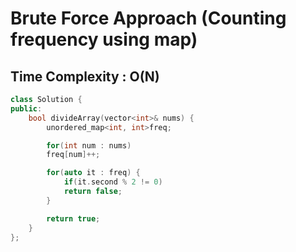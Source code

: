 # Brute Force Approach (Counting frequency using map)

## Time Complexity : O(N)

``` cpp []
class Solution {
public:
    bool divideArray(vector<int>& nums) {
        unordered_map<int, int>freq;

        for(int num : nums)
        freq[num]++;

        for(auto it : freq) {
            if(it.second % 2 != 0)
            return false;
        }

        return true;
    }
};
```

